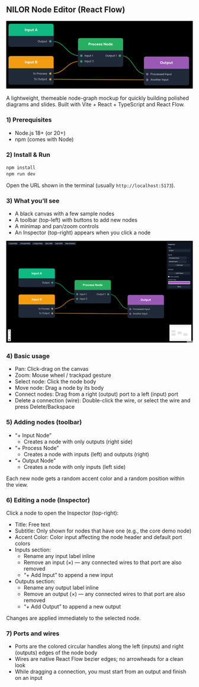 ## NILOR Node Editor (React Flow)

![High-level diagram](./assets/diagram.png)

A lightweight, themeable node-graph mockup for quickly building polished diagrams and slides. Built with Vite + React + TypeScript and React Flow.

### 1) Prerequisites

- Node.js 18+ (or 20+)
- npm (comes with Node)

### 2) Install & Run

```bash
npm install
npm run dev
```

Open the URL shown in the terminal (usually `http://localhost:5173`).

### 3) What you’ll see

- A black canvas with a few sample nodes
- A toolbar (top-left) with buttons to add new nodes
- A minimap and pan/zoom controls
- An Inspector (top-right) appears when you click a node

![Editor screenshot](./assets/screenshot.png)

### 4) Basic usage

- Pan: Click-drag on the canvas
- Zoom: Mouse wheel / trackpad gesture
- Select node: Click the node body
- Move node: Drag a node by its body
- Connect nodes: Drag from a right (output) port to a left (input) port
- Delete a connection (wire): Double-click the wire, or select the wire and press Delete/Backspace

### 5) Adding nodes (toolbar)

- “+ Input Node”
  - Creates a node with only outputs (right side)
- “+ Process Node”
  - Creates a node with inputs (left) and outputs (right)
- “+ Output Node”
  - Creates a node with only inputs (left side)

Each new node gets a random accent color and a random position within the view.

### 6) Editing a node (Inspector)

Click a node to open the Inspector (top-right):

- Title: Free text
- Subtitle: Only shown for nodes that have one (e.g., the core demo node)
- Accent Color: Color input affecting the node header and default port colors
- Inputs section:
  - Rename any input label inline
  - Remove an input (×) — any connected wires to that port are also removed
  - “+ Add Input” to append a new input
- Outputs section:
  - Rename any output label inline
  - Remove an output (×) — any connected wires to that port are also removed
  - “+ Add Output” to append a new output

Changes are applied immediately to the selected node.

### 7) Ports and wires

- Ports are the colored circular handles along the left (inputs) and right (outputs) edges of the node body
- Wires are native React Flow bezier edges; no arrowheads for a clean look
- While dragging a connection, you must start from an output and finish on an input
